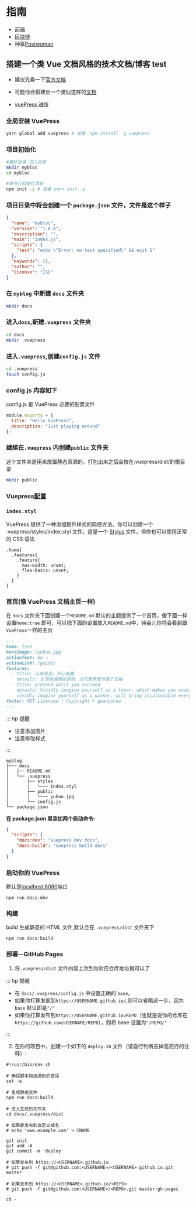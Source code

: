 # 指南

- [前端](../FrontEnd)
- [区块链](../Blockchain)
- 种草[Postwoman](https://postwoman.io/)

## 搭建一个类 Vue 文档风格的技术文档/博客 test

- 建议先看一下[官方文档](https://vuepress.vuejs.org/zh/)

- 可能你会搭建出一个类似这样的[文档](https://guanyuhao.github.io/)

- [vuePress 进阶](./博客进阶)

### 全局安装 VuePress

```sh
yarn global add vuepress # 或者：npm install -g vuepress
```

### 项目初始化

```sh
#建好目录 进入目录
mkdir mybloc
cd mybloc

#命令行初始化项目
npm init -y # 或者 yarn init -y

```

### 项目目录中将会创建一个 `package.json` 文件，文件是这个样子

```json
{
  "name": "mybloc",
  "version": "1.0.0",
  "description": "",
  "main": "index.js",
  "scripts": {
    "test": "echo \"Error: no test specified\" && exit 1"
  },
  "keywords": [],
  "author": "",
  "license": "ISC"
}
```

### 在 `myblog` 中新建 `docs` 文件夹

```sh
mkdir docs
```

### 进入`docs`,新建`.vuepress` 文件夹

```sh
cd docs
mkdir .vuepress
```

### 进入`.vuepress`,创建`config.js` 文件

```sh
cd .vuepress
touch config.js
```

### config.js 内容如下

config.js 是 VuePress 必要的配置文件

```js
module.exports = {
  title: "Hello VuePress",
  description: "Just playing around"
};
```

### 继续在`.vuepress` 内创建`public` 文件夹

这个文件夹是用来放置静态资源的，打包出来之后会放在.vuepress/dist/的根目录

```sh
mkdir public
```

### Vuepress[配置](https://vuepress.vuejs.org/zh/config/#palette-styl)

### `index.styl`

VuePress 提供了一种添加额外样式的简便方法。你可以创建一个 .vuepress/styles/index.styl 文件。这是一个 [Stylus](http://stylus-lang.com/) 文件，但你也可以使用正常的 CSS 语法

```stylus
.home{
  .features{
    .feature{
      max-width: unset;
      flex-basis: unset;
    }
  }
}
```

### 首页(像 VuePress 文档主页一样)

在 `docs` 文件夹下面创建一个`README.md`
默认的主题提供了一个首页，像下面一样设置`home:true` 即可，可以把下面的设置放入`README.md`中，待会儿你将会看到跟`VuePress`一样的主页

```md
---
home: true
heroImage: /yuhao.jpg
actionText: Go →
actionLink: /guide/
features:
  - title: 认真苟且，开心有趣
    details: 生活本就随波逐流，沾花惹草意外湿了衣袖
  - title: pretend until you succeed
    details: Vividly imagine yourself as a loser, which makes you unable to win; 
    vividly imagine yourself as a winner, will bring incalculable energy
footer: MIT Licensed | Copyright © guanyuhao
---
```

::: tip 提醒

- 注意添加图片
- 注意修改样式

:::

```
myblog
├─── docs
│   ├── README.md
│   └── .vuepress
│       ├── styles
|       |   └─── index.styl
│       ├── public
|       |   └─── yuhao.jpg
│       └── config.js
└── package.json
```

**在 package.json 里添加两个启动命令:**

```json
{
  "scripts": {
    "docs:dev": "vuepress dev docs",
    "docs:build": "vuepress build docs"
  }
}
```

### 启动你的 VuePress

默认是[localhost:8080](http://localhost:8080)端口

```
npm run docs:dev
```

### 构建

build 生成静态的 HTML 文件,默认会在 `.vuepress/dist` 文件夹下

```
npm run docs:build
```

### 部署--GitHub Pages

1. 将`.vuepress/dist` 文件内容上次到你对应仓库地址就可以了

::: tip 提醒

- 在 `docs/.vuepress/config.js` 中设置正确的 `base`。
- 如果你打算发部到`https://USERNAME.github.io/`,则可以省略这一步，因为 `base` 默认即是`"/"`
- 如果你打算发布到`https://USERNAME.github.io/REPO`（也就是说你的仓库在 `https://github.com/USERNAME/REPO`），则将 base 设置为`"/REPO/"`

:::

2. 在你的项目中，创建一个如下的 `deploy.sh` 文件（请自行判断去掉高亮行的注释）:

```sh{20,23}
#!/usr/bin/env sh

# 确保脚本抛出遇到的错误
set -e

# 生成静态文件
npm run docs:build

# 进入生成的文件夹
cd docs/.vuepress/dist

# 如果是发布到自定义域名
# echo 'www.example.com' > CNAME

git init
git add -A
git commit -m 'deploy'

# 如果发布到 https://<USERNAME>.github.io
# git push -f git@github.com:<USERNAME>/<USERNAME>.github.io.git master

# 如果发布到 https://<USERNAME>.github.io/<REPO>
# git push -f git@github.com:<USERNAME>/<REPO>.git master:gh-pages

cd -
```
